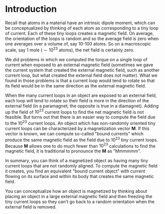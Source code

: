 
# Introduction

Recall that atoms in a material have an intrinsic dipole moment, which can be conceptualized by thinking of each atom as corresponding to a tiny loop of current. Each of these tiny loops creates a magnetic field. On average, the orientation of the loops is random and so the average field is zero when one averages over a volume of, say 10-100 atoms. So on a macroscopic scale, say 1 mole ($\sim 10^{23}$ atoms), the net field is certainly zero. 

We did problems in which we computed the torque on a single loop of current when exposed to an external magnetic field (sometimes we gave the current system that created the external magnetic field, such as another current loop, but what created the external field does not matter). What we found in those problems is that a current loop would tend to rotate so that its field would be in the same direction as the external magnetic field.

When the many current loops in an object are exposed to an external field, each loop will tend to rotate so their field is more in the direction of the external field (in a paramagnet; the opposite is true in a diamagnet). Adding up the field of $10^{23}$ current loops to find the net magnetic field is not feasible. But turns out that there is an easier way to compute the field due to the $10^{23}$ current loops. An object which has non-randomly oriented tiny current loops can be characterized by a magnetization vector $\mathbf{M}$. If this vector is known, we can compute so-called "bound currents" which produce the same magnetic field as the field due to $10^{23}$ tiny current loops. Because $\mathbf{M}$ allows one to do much fewer than $10^{23}$ calculations to find the magnetic field, it is traditional to pronounce the $\mathbf{M}$ as "Mmmmmm".

In summary, you can think of a magnetized object as having many tiny current loops that are not randomly aligned. To compute the magnetic field it creates, you find an equivalent "bound current object" with current flowing on its surface and within its body that creates the same magnetic field.

You can conceptualize how an object is magnetized by thinking about placing an object in a large external magnetic field and then freezing the tiny current loops so they can't go back to a random orientation when the external field is removed.